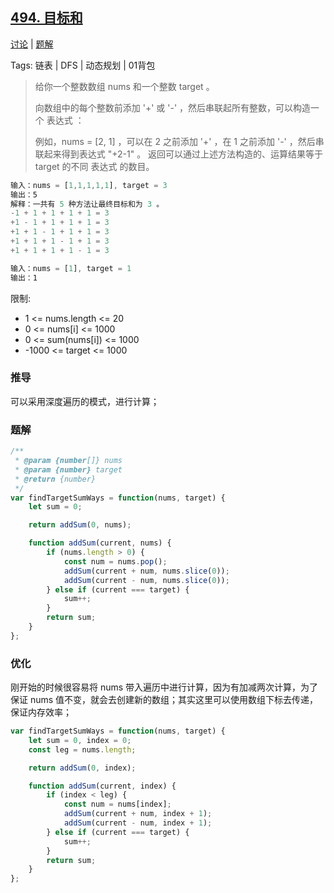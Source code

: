 ## [494. 目标和](https://leetcode-cn.com/problems/target-sum/)

[讨论](https://leetcode-cn.com/problems/target-sum/comments/) | [题解](https://leetcode-cn.com/problems/target-sum/solution/)

Tags: 链表 | DFS | 动态规划 | 01背包

> 给你一个整数数组 nums 和一个整数 target 。
> 
> 向数组中的每个整数前添加 '+' 或 '-' ，然后串联起所有整数，可以构造一个 表达式 ：
>
> 例如，nums = [2, 1] ，可以在 2 之前添加 '+' ，在 1 之前添加 '-' ，然后串联起来得到表达式 "+2-1" 。
> 返回可以通过上述方法构造的、运算结果等于 target 的不同 表达式 的数目。

```js
输入：nums = [1,1,1,1,1], target = 3
输出：5
解释：一共有 5 种方法让最终目标和为 3 。
-1 + 1 + 1 + 1 + 1 = 3
+1 - 1 + 1 + 1 + 1 = 3
+1 + 1 - 1 + 1 + 1 = 3
+1 + 1 + 1 - 1 + 1 = 3
+1 + 1 + 1 + 1 - 1 = 3

输入：nums = [1], target = 1
输出：1
```

限制:
- 1 <= nums.length <= 20
- 0 <= nums[i] <= 1000
- 0 <= sum(nums[i]) <= 1000
- -1000 <= target <= 1000

### 推导
可以采用深度遍历的模式，进行计算；

### 题解
```js
/**
 * @param {number[]} nums
 * @param {number} target
 * @return {number}
 */
var findTargetSumWays = function(nums, target) {
    let sum = 0;

    return addSum(0, nums);

    function addSum(current, nums) {
        if (nums.length > 0) {
            const num = nums.pop();
            addSum(current + num, nums.slice(0));
            addSum(current - num, nums.slice(0));
        } else if (current === target) {
            sum++;
        }
        return sum;
    }
};
```

### 优化
刚开始的时候很容易将 nums 带入遍历中进行计算，因为有加减两次计算，为了保证 nums 值不变，就会去创建新的数组；其实这里可以使用数组下标去传递，保证内存效率；

```js
var findTargetSumWays = function(nums, target) {
    let sum = 0, index = 0;
    const leg = nums.length;

    return addSum(0, index);

    function addSum(current, index) {
        if (index < leg) {
            const num = nums[index];
            addSum(current + num, index + 1);
            addSum(current - num, index + 1);
        } else if (current === target) {
            sum++;
        }
        return sum;
    }
};
```
